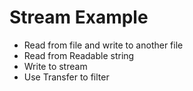 

# Stream Example
- Read from file and write to another file
- Read from Readable string
- Write to stream
- Use Transfer to filter